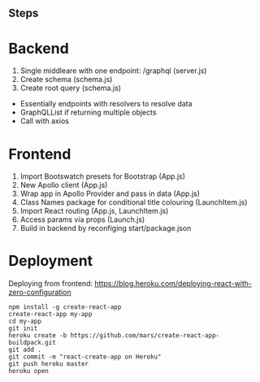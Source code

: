 ## Steps

# Backend

1. Single middleare with one endpoint: /graphql (server.js)
2. Create schema (schema.js)
3. Create root query (schema.js)
- Essentially endpoints with resolvers to resolve data
- GraphQLList if returning multiple objects
- Call with axios

# Frontend

1. Import Bootswatch presets for Bootstrap (App.js)
2. New Apollo client (App.js)
3. Wrap app in Apollo Provider and pass in data (App.js)
4. Class Names package for conditional title colouring (LaunchItem.js)
5. Import React routing (App.js, LaunchItem.js)
6. Access params via props (Launch.js)
7. Build in backend by reconfiging start/package.json

# Deployment

Deploying from frontend: https://blog.heroku.com/deploying-react-with-zero-configuration
```
npm install -g create-react-app
create-react-app my-app
cd my-app
git init
heroku create -b https://github.com/mars/create-react-app-buildpack.git
git add .
git commit -m "react-create-app on Heroku"
git push heroku master
heroku open
```